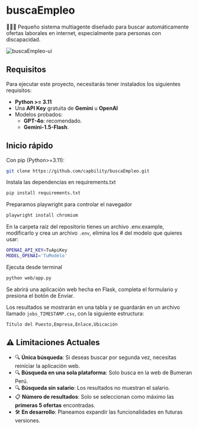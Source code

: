 # buscaEmpleo

👷👷‍♀️ Pequeño sistema multiagente diseñado para buscar automáticamente ofertas laborales en internet, especialmente para personas con discapacidad.

![buscaEmpleo-ui](https://github.com/user-attachments/assets/648a9aec-81a7-4af5-89b5-55288e2d0718)

## Requisitos

Para ejecutar este proyecto, necesitarás tener instalados los siguientes requisitos:

- **Python >= 3.11**
- Una **API Key** gratuita de **Gemini** u **OpenAI**
- Modelos probados:  
   - **GPT-4o**: recomendado.
   - **Gemini-1.5-Flash**. 


## Inicio rápido

Con pip (Python>=3.11):

```bash
git clone https://github.com/capbility/buscaEmpleo.git
```

Instala las dependencias en requirements.txt

```bash
pip install requirements.txt
```

Preparamos playwright para controlar el navegador

```bash
playwright install chromium
```

En la carpeta raíz del repositorio tienes un archivo .env.example, modificarlo y crea un archivo `.env`, elimina los # del modelo que quieres usar:

```bash
OPENAI_API_KEY=TuApiKey
MODEL_OPENAI='TuModelo'
```

Ejecuta desde terminal

```bash
python web/app.py
```

Se abrirá una aplicación web hecha en Flask, completa el formulario y presiona el botón de Enviar.

Los resultados se mostrarán en una tabla y se guardarán en un archivo llamado `jobs_TIMESTAMP.csv`, con la siguiente estructura:

```csv
Título del Puesto,Empresa,Enlace,Ubicación
```

## ⚠️ Limitaciones Actuales

- 🔍 **Única búsqueda**: Si deseas buscar por segunda vez, necesitas reiniciar la aplicación web. 
- 🔍 **Búsqueda en una sola plataforma**: Solo busca en la web de Bumeran Perú. 
- 🔍 **Búsqueda sin salario**: Los resultados no muestran el salario.
- 📋 **Número de resultados**: Solo se seleccionan como máximo las **primeras 5 ofertas** encontradas.  
- 🛠️ **En desarrollo**: Planeamos expandir las funcionalidades en futuras versiones.

